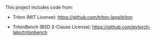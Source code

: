 This project includes code from:

- Triton (MIT License): https://github.com/triton-lang/triton

- TritonBench (BSD 3-Clause License): https://github.com/pytorch-labs/tritonbench
